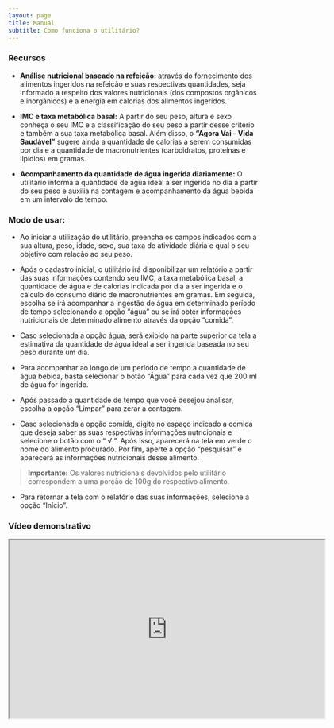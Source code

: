 ```yaml
---
layout: page
title: Manual
subtitle: Como funciona o utilitário?
---
```


### Recursos
-   **Análise nutricional baseado na refeição:** através do fornecimento dos alimentos ingeridos na refeição e suas respectivas quantidades, seja informado a respeito dos valores nutricionais (dos compostos orgânicos e inorgânicos) e a energia em calorias dos alimentos ingeridos.

-   **IMC e taxa metabólica basal:** A partir do seu peso, altura e sexo conheça o seu IMC e a classificação do seu peso a partir desse critério e também a sua taxa metabólica basal. Além disso, o **“Agora Vai - Vida Saudável”** sugere ainda a quantidade de calorias a serem consumidas por dia e a quantidade de macronutrientes (carboidratos, proteínas e lipídios) em gramas.

-   **Acompanhamento da quantidade de água ingerida diariamente:** O utilitário informa a quantidade de água ideal a ser ingerida no dia a partir do seu peso e auxilia na contagem e acompanhamento da água bebida em um intervalo de tempo.

### Modo de usar:
-   Ao iniciar a utilização do utilitário, preencha os campos indicados com a sua altura, peso, idade, sexo, sua taxa de atividade diária e qual o seu objetivo com relação ao seu peso.

-   Após o cadastro inicial, o utilitário irá disponibilizar um relatório a partir das suas informações contendo seu IMC, a taxa metabólica basal, a quantidade de água e de calorias indicada por dia a ser ingerida e o cálculo do consumo diário de macronutrientes em gramas. Em seguida, escolha se irá acompanhar a ingestão de água em determinado período de tempo selecionando a opção “água” ou se irá obter informações nutricionais de determinado alimento através da opção “comida”.
   
-   Caso selecionada a opção água, será exibido na parte superior da tela a estimativa da quantidade de água ideal a ser ingerida baseada no seu peso durante um dia.
    
- Para acompanhar ao longo de um período de tempo a quantidade de água bebida, basta selecionar o botão “Água” para cada vez que 200 ml de água for ingerido.

- Após passado a quantidade de tempo que você desejou analisar, escolha a opção “Limpar” para zerar a contagem.

-   Caso selecionada a opção comida, digite no espaço indicado a comida que deseja saber as suas respectivas informações nutricionais e selecione o botão com o “ √ ”. Após isso, aparecerá na tela em verde o nome do alimento procurado. Por fim, aperte a opção “pesquisar” e aparecerá as informações nutricionais desse alimento.
    
> **Importante:** Os valores nutricionais devolvidos pelo utilitário correspondem a uma porção de 100g do respectivo alimento.

-   Para retornar a tela com o relatório das suas informações, selecione a opção “Início”.

### Vídeo demonstrativo
<p align="center">
 <iframe src="https://drive.google.com/file/d/1UvRNwe3zt_9srWCUsHhdMVTM0w1W_KDK/preview" width="636" height="360" allow="autoplay" allowfullscreen="allowfullscreen"></iframe>
</p>
